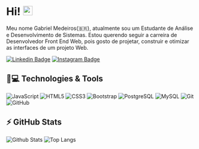 # Hi! <img src="https://media.giphy.com/media/hvRJCLFzcasrR4ia7z/giphy.gif" width="25px">
Meu nome Gabriel Medeiros(🇧🇷), atualmente sou um Estudante de Análise e Desenvolvimento de Sistemas.
Estou querendo seguir a carreira de Desenvolvedor Front End Web, pois gosto de projetar, construir e otimizar as interfaces de um projeto Web.

[![Linkedin Badge](https://img.shields.io/badge/-LinkedIn-blue?style=flat-square&logo=Linkedin&logoColor=white&link=https://www.linkedin.com/in/gabriel-medeiros-52428819b/)](https://www.linkedin.com/in/gabriel-medeiros-52428819b/) 
[![Instagram Badge](https://img.shields.io/badge/-gabrielm-purple?style=flat-square&logo=instagram&logoColor=white&link=https://www.instagram.com/gabrielgmedeiros/?hl=pt-br)](https://instagram.com/gabrielgmedeiros)

## 🚀💻 Technologies & Tools

![JavaScript](https://img.shields.io/badge/-JavaScript-black?style=flat-square&logo=javascript)
![HTML5](https://img.shields.io/badge/-HTML5-E34F26?style=flat-square&logo=html5&logoColor=white)
![CSS3](https://img.shields.io/badge/-CSS3-1572B6?style=flat-square&logo=css3)
![Bootstrap](https://img.shields.io/badge/-Bootstrap-563D7C?style=flat-square&logo=bootstrap)
![PostgreSQL](https://img.shields.io/badge/-PostgreSQL-336791?style=flat-square&logo=postgresql)
![MySQL](https://img.shields.io/badge/-MySQL-black?style=flat-square&logo=mysql)
![Git](https://img.shields.io/badge/-Git-black?style=flat-square&logo=git)
![GitHub](https://img.shields.io/badge/-GitHub-181717?style=flat-square&logo=github)

## ⚡ GitHub Stats

![Github Stats](https://github-readme-stats.vercel.app/api?username=GabrielMedeiross&show_icons=true&count_private=true&show_icons=true&include_all_commits=true)
![Top Langs](https://github-readme-stats.vercel.app/api/top-langs/?username=GabrielMedeiross&hide=TeX&layout=compact)
